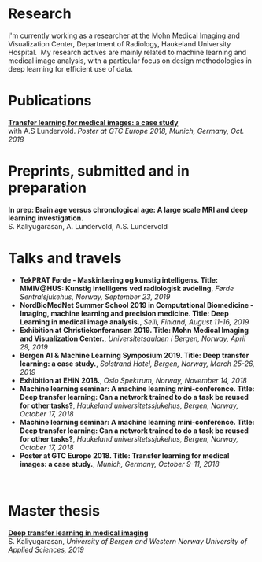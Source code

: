 ---
---

# Research 
I'm currently working as a researcher at the Mohn Medical Imaging and Visualization Center, Department of Radiology, Haukeland University Hospital. 
My research actives are mainly related to machine learning and medical image analysis, with a particular focus on design methodologies in deep learning for efficient use of data.

# Publications 
<a href="https://www.nvidia.com/content/dam/en-zz/Solutions/gtc-europe/posters/deep-learning/gtc18eu-research-posters-AIDL_20_EP8136_Satheshkumar_Kaliyugarasan.jpg"> 
	<b>Transfer learning for medical images: a case study </b>
</a>
<br>
with A.S Lundervold. <i>Poster at GTC Europe 2018, Munich, Germany, Oct. 2018 </i>

# Preprints, submitted and in preparation
<b>In prep: Brain age versus chronological age: A large scale MRI and deep learning investigation. </b>
<br>
S. Kaliyugarasan, A. Lundervold, A.S. Lundervold

# Talks and travels 
<ul>
  <li><b>TekPRAT Førde - Maskinlæring og kunstig intelligens. Title: MMIV@HUS: Kunstig intelligens ved radiologisk avdeling</b>, 
  	<i>Førde Sentralsjukehus, Norway, September 23, 2019 </i>
  </li>

  <li> 
    <b>NordBioMedNet Summer School 2019 in
Computational Biomedicine - Imaging, machine learning
and precision medicine. Title: Deep Learning in medical image analysis.</b>, 
    <i>Seili, Finland, August 11-16, 2019 </i>
  </li>

  <li> 
  	<b>Exhibition at Christiekonferansen 2019. Title: Mohn Medical Imaging and Visualization Center.</b>, 
  	<i>Universitetsaulaen i Bergen, Norway, April 29, 2019 </i>
  </li>

  <li> 
    <b>Bergen AI &amp; Machine Learning Symposium 2019. Title: Deep transfer learning: a case study.</b>, 
    <i>Solstrand Hotel, Bergen, Norway, March 25-26, 2019 </i>
  </li>

  <li><b>Exhibition at EHiN 2018.</b>, 
  	<i>Oslo Spektrum, Norway, November 14, 2018 </i>
</li>

 <li> <b>Machine learning seminar: A machine learning mini-conference. Title: Deep transfer learning: Can a network trained to do a task be reused for other tasks?</b>, 
  	<i>Haukeland universitetssjukehus, Bergen, Norway, October 17, 2018 </i>
</li>

<li> <b>Machine learning seminar: A machine learning mini-conference. Title: Deep transfer learning: Can a network trained to do a task be reused for other tasks?</b>, 
  	<i>Haukeland universitetssjukehus, Bergen, Norway, October 17, 2018 </i>
</li>
  <li> 
  	<b>Poster at GTC Europe 2018. Title: Transfer learning for medical images: a case study.</b>, 
  	<i>Munich, Germany, October 9-11, 2018 </i>
  </li>
</ul>

<br>


# Master thesis 
<a href="http://bora.uib.no/bitstream/handle/1956/20849/Deep_transfer_learning_in_medical_imaging.pdf"><b>Deep transfer learning in medical imaging</b></a>
<br>
S. Kaliyugarasan, <i>University of Bergen and Western Norway University of Applied Sciences, 2019 </i>